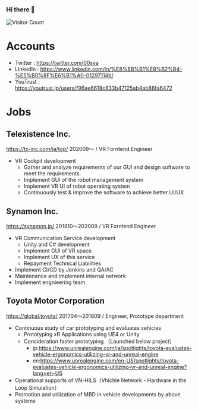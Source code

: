 ### Hi there 🌱

![Visitor Count](https://profile-counter.glitch.me/DBKKH/count.svg)

# Accounts
- Twitter : https://twitter.com/00sya
- LinkedIn : https://www.linkedin.com/in/%E8%8B%B1%E8%B2%B4-%E5%B0%8F%E6%B1%A0-01297114b/
- YouTrust : https://youtrust.jp/users/f96ae6618c833b47125ab4ab86fa6472

# Jobs

## Telexistence Inc.
https://tx-inc.com/ja/top/
202009〜 / VR Forntend Engineer
- VR Cockpit development
  - Gather and analyze requirements of our GUI and design software to meet the requirements.
  - Implement GUI of the robot management system
  - Implement VR UI of robot operating system
  - Continuously test & improve the software to achieve better UI/UX 


## Synamon Inc.
https://synamon.jp/
201810〜202009 / VR Forntend Engineer

- VR Communication Service development
  - Unity and C# development
  - Implement GUI of VR space
  - Implement UX of this service
  - Repayment Technical Liabilities
- Implement CI/CD by Jenkins and QA/AC
- Maintenance and implement internal network
- Implement engnieering team


## Toyota Motor Corporation
https://global.toyota/
201704〜201809 / Engineer, Prototype department

- Continuous study of car prototyping and evaluates vehicles
  - Prototyping xR Applications using UE4 or Unity
  - Consideration faster prototyping 
  （Launched below project）
    - jp:https://www.unrealengine.com/ja/spotlights/toyota-evaluates-vehicle-ergonomics-utilizing-vr-and-unreal-engine
    - en:https://www.unrealengine.com/en-US/spotlights/toyota-evaluates-vehicle-ergonomics-utilizing-vr-and-unreal-engine?lang=en-US
- Operational supports of VN-HILS（Vhichle Network - Hardware in the Loop Simulation）
- Promotion and utilization of MBD in vehicle developments by above systems

<!--
**DBKKH/DBKKH** is a ✨ _special_ ✨ repository because its `README.md` (this file) appears on your GitHub profile.

reference of counter:https://crieit.net/posts/GitHub-README

Here are some ideas to get you started:

- 🔭 I’m currently working on ...
- 🌱 I’m currently learning ...
- 👯 I’m looking to collaborate on ...
- 🤔 I’m looking for help with ...
- 💬 Ask me about ...
- 📫 How to reach me: ...
- 😄 Pronouns: ...
- ⚡ Fun fact: ...
-->
